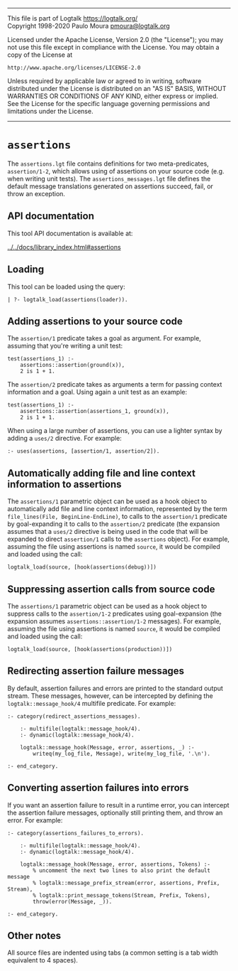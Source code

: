 ________________________________________________________________________

This file is part of Logtalk <https://logtalk.org/>  
Copyright 1998-2020 Paulo Moura <pmoura@logtalk.org>

Licensed under the Apache License, Version 2.0 (the "License");
you may not use this file except in compliance with the License.
You may obtain a copy of the License at

    http://www.apache.org/licenses/LICENSE-2.0

Unless required by applicable law or agreed to in writing, software
distributed under the License is distributed on an "AS IS" BASIS,
WITHOUT WARRANTIES OR CONDITIONS OF ANY KIND, either express or implied.
See the License for the specific language governing permissions and
limitations under the License.
________________________________________________________________________


`assertions`
============

The `assertions.lgt` file contains definitions for two meta-predicates,
`assertion/1-2`, which allows using of assertions on your source code
(e.g. when writing unit tests). The `assertions_messages.lgt` file defines
the default message translations generated on assertions succeed, fail, or
throw an exception.


API documentation
-----------------

This tool API documentation is available at:

[../../docs/library_index.html#assertions](../../docs/library_index.html#assertions)


Loading
-------

This tool can be loaded using the query:

	| ?- logtalk_load(assertions(loader)).


Adding assertions to your source code
-------------------------------------

The `assertion/1` predicate takes a goal as argument. For example, assuming
that you're writing a unit test:

	test(assertions_1) :-
		assertions::assertion(ground(x)),
		2 is 1 + 1.

The `assertion/2` predicate takes as arguments a term for passing
context information and a goal. Using again a unit test as an example:

	test(assertions_1) :-
		assertions::assertion(assertions_1, ground(x)),
		2 is 1 + 1.

When using a large number of assertions, you can use a lighter syntax
by adding a `uses/2` directive. For example:

	:- uses(assertions, [assertion/1, assertion/2]).


Automatically adding file and line context information to assertions
--------------------------------------------------------------------

The `assertions/1` parametric object can be used as a hook object to
automatically add file and line context information, represented by the
term `file_lines(File, BeginLine-EndLine)`, to calls to the `assertion/1`
predicate by goal-expanding it to calls to the `assertion/2` predicate
(the expansion assumes that a `uses/2` directive is being used in the code
that will be expanded to direct `assertion/1` calls to the `assertions`
object). For example, assuming the file using assertions is named `source`,
it would be compiled and loaded using the call:

	logtalk_load(source, [hook(assertions(debug))])


Suppressing assertion calls from source code
--------------------------------------------

The `assertions/1` parametric object can be used as a hook object to
suppress calls to the `assertion/1-2` predicates using goal-expansion
(the expansion assumes `assertions::assertion/1-2` messages). For example,
assuming the file using assertions is named `source`, it would be compiled
and loaded using the call:

	logtalk_load(source, [hook(assertions(production))])


Redirecting assertion failure messages
--------------------------------------

By default, assertion failures and errors are printed to the standard
output stream. These messages, however, can be intercepted by defining
the `logtalk::message_hook/4` multifile predicate. For example:

	:- category(redirect_assertions_messages).
	
		:- multifile(logtalk::message_hook/4).
		:- dynamic(logtalk::message_hook/4).
	
		logtalk::message_hook(Message, error, assertions, _) :-
			writeq(my_log_file, Message), write(my_log_file, '.\n').
	
	:- end_category.


Converting assertion failures into errors
-----------------------------------------

If you want an assertion failure to result in a runtime error, you can
intercept the assertion failure messages, optionally still printing them,
and throw an error. For example:

	:- category(assertions_failures_to_errors).
	
		:- multifile(logtalk::message_hook/4).
		:- dynamic(logtalk::message_hook/4).
	
		logtalk::message_hook(Message, error, assertions, Tokens) :-
			% uncomment the next two lines to also print the default message
			% logtalk::message_prefix_stream(error, assertions, Prefix, Stream),
			% logtalk::print_message_tokens(Stream, Prefix, Tokens),
			throw(error(Message, _)).
	
	:- end_category.


Other notes
-----------

All source files are indented using tabs (a common setting is a tab width
equivalent to 4 spaces).
